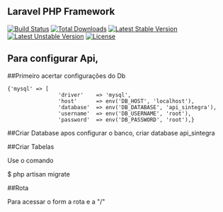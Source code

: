 ## Laravel PHP Framework

[![Build Status](https://travis-ci.org/laravel/framework.svg)](https://travis-ci.org/laravel/framework)
[![Total Downloads](https://poser.pugx.org/laravel/framework/d/total.svg)](https://packagist.org/packages/laravel/framework)
[![Latest Stable Version](https://poser.pugx.org/laravel/framework/v/stable.svg)](https://packagist.org/packages/laravel/framework)
[![Latest Unstable Version](https://poser.pugx.org/laravel/framework/v/unstable.svg)](https://packagist.org/packages/laravel/framework)
[![License](https://poser.pugx.org/laravel/framework/license.svg)](https://packagist.org/packages/laravel/framework)

## Para configurar Api,

##Primeiro acertar configurações do Db

	{'mysql' => [
		            'driver'    => 'mysql',
		            'host'      => env('DB_HOST', 'localhost'),
		            'database'  => env('DB_DATABASE', 'api_sintegra'),
		            'username'  => env('DB_USERNAME', 'root'),
		            'password'  => env('DB_PASSWORD', 'root'),}

##Criar Database
apos configurar o banco, criar database api_sintegra

##Criar Tabelas 

Use o comando 

$ php artisan migrate

##Rota

Para acessar o form a rota e a "/"


